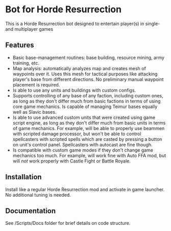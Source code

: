 # Bot for Horde Resurrection

This is a Horde Resurrection bot designed to entertain player(s) in single- and multiplayer games

## Features

- Basic base-management routines: base building, resource mining, army training, etc.
- Map analysis: automatically analyzes map and creates mesh of waypoints over it. Uses this mesh for tactical purposes like attacking player's base from different directions. No preliminary manual waypoint placement is required.
- Is able to use any units and buildings with custom configs.
- Supports controlling of any base of any faction, including custom ones, as long as they don't differ much from basic factions in terms of using core game mechanics. Is capable of managing Teimur bases equally well as Slavic bases.
- Is able to use advanced custom units that were created using game script engine, as long as they don't differ much from basic units in terms of game mechanics. For example, will be able to properly use beammen with scripted damage processor, but won't be able to control spellcasters with scripted spells which are casted by pressing a button on unit's control panel. Spellcasters with autocast are fine though.
- Is compatible with custom game modes if they don't change game mechanics too much. For example, will work fine with Auto FFA mod, but will *not* work properly with Castle Fight or Battle Royale.

## Installation

Install like a regular Horde Resurrection mod and activate in game launcher. No additional tuning is needed.

## Documentation

See /Scripts/Docs folder for brief details on code structure.